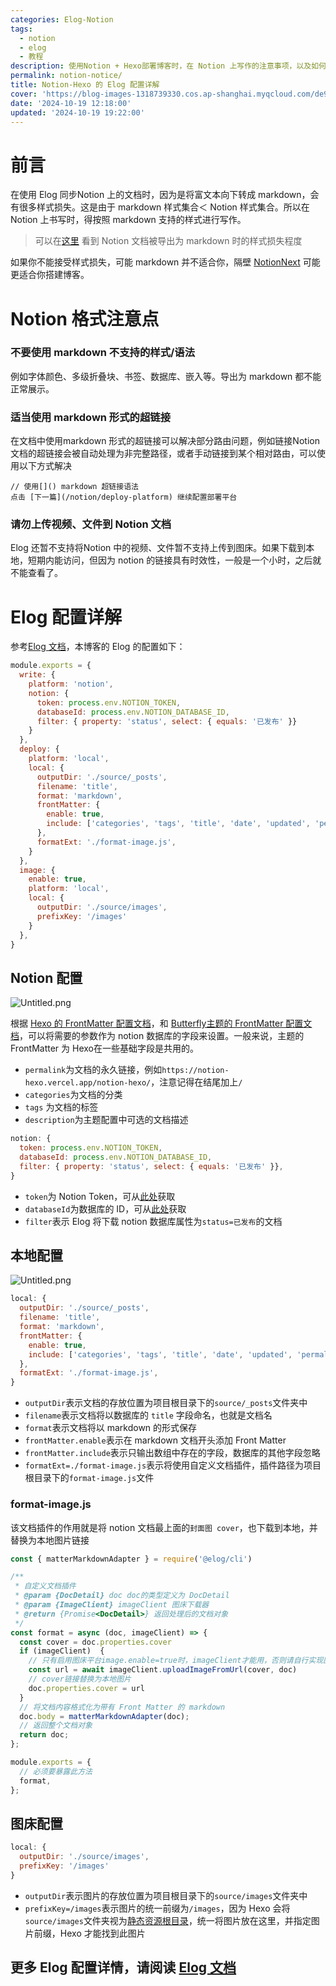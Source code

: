 ```yaml
---
categories: Elog-Notion
tags:
  - notion
  - elog
  - 教程
description: 使用Notion + Hexo部署博客时，在 Notion 上写作的注意事项，以及如何配置Elog使其更好的结合Hexo
permalink: notion-notice/
title: Notion-Hexo 的 Elog 配置详解
cover: 'https://blog-images-1318739330.cos.ap-shanghai.myqcloud.com/de91d8193c1b7d27e88f220af42a71b8.jpg'
date: '2024-10-19 12:18:00'
updated: '2024-10-19 19:22:00'
---
```


# 前言


在使用 Elog 同步Notion 上的文档时，因为是将富文本向下转成 markdown，会有很多样式损失。这是由于 markdown 样式集合＜ Notion 样式集合。所以在 Notion 上书写时，得按照 markdown 支持的样式进行写作。


> 可以在[这里](/notion-example/) 看到 Notion 文档被导出为 markdown 时的样式损失程度


如果你不能接受样式损失，可能 markdown 并不适合你，隔壁 [NotionNext](https://github.com/tangly1024/NotionNext) 可能更适合你搭建博客。


# Notion 格式注意点


### 不要使用 markdown 不支持的样式/语法


例如字体颜色、多级折叠块、书签、数据库、嵌入等。导出为 markdown 都不能正常展示。


### 适当使用 markdown 形式的超链接


在文档中使用markdown 形式的超链接可以解决部分路由问题，例如链接Notion文档的超链接会被自动处理为非完整路径，或者手动链接到某个相对路由，可以使用以下方式解决


```text
// 使用[]() markdown 超链接语法
点击 [下一篇](/notion/deploy-platform) 继续配置部署平台
```


### 请勿上传视频、文件到 Notion 文档


Elog 还暂不支持将Notion 中的视频、文件暂不支持上传到图床。如果下载到本地，短期内能访问，但因为 notion 的链接具有时效性，一般是一个小时，之后就不能查看了。


# Elog 配置详解


参考[Elog 文档](https://elog.1874.cool/)，本博客的 Elog 的配置如下：


```javascript
module.exports = {
  write: {
    platform: 'notion',
    notion: {
      token: process.env.NOTION_TOKEN,
      databaseId: process.env.NOTION_DATABASE_ID,
      filter: { property: 'status', select: { equals: '已发布' }}
    }
  },
  deploy: {
    platform: 'local',
    local: {
      outputDir: './source/_posts',
      filename: 'title',
      format: 'markdown',
      frontMatter: {
        enable: true,
        include: ['categories', 'tags', 'title', 'date', 'updated', 'permalink', 'cover', 'description']
      },
      formatExt: './format-image.js',
    }
  },
  image: {
    enable: true,
    platform: 'local',
    local: {
      outputDir: './source/images',
      prefixKey: '/images'
    }
  },
}
```


## Notion 配置


![Untitled.png](https://blog-images-1318739330.cos.ap-shanghai.myqcloud.com/8665bb4e5eafebde0af8c4df71b8c2bb.png)


根据 [Hexo 的 FrontMatter 配置文档](https://hexo.io/zh-cn/docs/front-matter)，和 [Butterfly主题的 FrontMatter 配置文档](https://butterfly.js.org/posts/dc584b87/?highlight=front%20matter#Post-Front-matter)，可以将需要的参数作为 notion 数据库的字段来设置。一般来说，主题的 FrontMatter 为 Hexo在一些基础字段是共用的。

- `permalink`为文档的永久链接，例如`https://notion-hexo.vercel.app/notion-hexo/`，注意记得在结尾加上`/`
- `categories`为文档的分类
- `tags` 为文档的标签
- `description`为主题配置中可选的文档描述

```javascript
notion: {
  token: process.env.NOTION_TOKEN,
  databaseId: process.env.NOTION_DATABASE_ID,
  filter: { property: 'status', select: { equals: '已发布' }},
}
```

- `token`为 Notion Token，可从[此处](https://elog.1874.cool/notion/gvnxobqogetukays#token-1)获取
- `databaseId`为数据库的 ID，可从[此处](https://elog.1874.cool/notion/gvnxobqogetukays#databaseid)获取
- `filter`表示 Elog 将下载 notion 数据库属性为`status=已发布`的文档

## 本地配置


![Untitled.png](https://blog-images-1318739330.cos.ap-shanghai.myqcloud.com/96e61d719aec005a2dad8faff81e127b.png)


```javascript
local: {
  outputDir: './source/_posts',
  filename: 'title',
  format: 'markdown',
  frontMatter: {
    enable: true,
    include: ['categories', 'tags', 'title', 'date', 'updated', 'permalink', 'cover', 'description']
  },
  formatExt: './format-image.js',
}
```

- `outputDir`表示文档的存放位置为项目根目录下的`source/_posts`文件夹中
- `filename`表示文档将以数据库的 `title` 字段命名，也就是文档名
- `format`表示文档将以 markdown 的形式保存
- `frontMatter.enable`表示在 markdown 文档开头添加 Front Matter
- `frontMatter.include`表示只输出数组中存在的字段，数据库的其他字段忽略
- `formatExt=./format-image.js`表示将使用自定义文档插件，插件路径为项目根目录下的`format-image.js`文件

### format-image.js


该文档插件的作用就是将 notion 文档最上面的`封面图 cover`，也下载到本地，并替换为本地图片链接


```javascript
const { matterMarkdownAdapter } = require('@elog/cli')

/**
 * 自定义文档插件
 * @param {DocDetail} doc doc的类型定义为 DocDetail
 * @param {ImageClient} imageClient 图床下载器
 * @return {Promise<DocDetail>} 返回处理后的文档对象
 */
const format = async (doc, imageClient) => {
  const cover = doc.properties.cover
  if (imageClient)  {
    // 只有启用图床平台image.enable=true时，imageClient才能用，否则请自行实现图片上传
    const url = await imageClient.uploadImageFromUrl(cover, doc)
    // cover链接替换为本地图片
    doc.properties.cover = url
  }
  // 将文档内容格式化为带有 Front Matter 的 markdown
  doc.body = matterMarkdownAdapter(doc);
  // 返回整个文档对象
  return doc;
};

module.exports = {
  // 必须要暴露此方法
  format,
};
```


## 图床配置


```javascript
local: {
  outputDir: './source/images',
  prefixKey: '/images'
}
```

- `outputDir`表示图片的存放位置为项目根目录下的`source/images`文件夹中
- `prefixKey=/images`表示图片的统一前缀为`/images`，因为 Hexo 会将`source/images`文件夹视为[静态资源根目录](https://hexo.io/zh-cn/docs/asset-folders)，统一将图片放在这里，并指定图片前缀，Hexo 才能找到此图片

## 更多 Elog 配置详情，请阅读 [Elog 文档](https://elog.1874.cool/)


